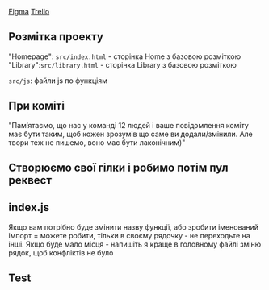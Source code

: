 [Figma](https://www.figma.com/file/ieXHCTVNre6afLNCW0cDFc/Filmoteka?node-id=0%3A1)
[Trello](https://trello.com/b/mRe9YCp9/project01)

## Розмітка проекту

"Homepage": `src/index.html` - сторінка Home з базовою розміткою
"Library":`src/library.html` - сторінка Library з базовою розміткою

`src/js`: файли js по функціям

## При коміті

"Пам‘ятаємо, що нас у команді 12 людей і ваше повідомлення коміту має бути
таким, щоб кожен зрозумів що саме ви додали/змінили. Але твори теж не пишемо,
воно має бути лаконічним)"

## Створюємо свої гілки і робимо потім пул реквест

## index.js

Якщо вам потрібно буде змінити назву функції, або зробити іменований імпорт =
можете робити, тільки в своєму рядочку - не переходьте на інші. Якщо буде мало
місця - напишіть я краще в головному файлі зміню рядок, щоб конфліктів не було

## Test
